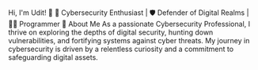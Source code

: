 Hi, I'm Udit! 👋
🔐 Cybersecurity Enthusiast | 🛡️ Defender of Digital Realms | 🧑‍💻 Programmer
🚀 About Me
As a passionate Cybersecurity Professional, I thrive on exploring the depths of digital security, hunting down vulnerabilities, and fortifying systems against cyber threats. My journey in cybersecurity is driven by a relentless curiosity and a commitment to safeguarding digital assets.
